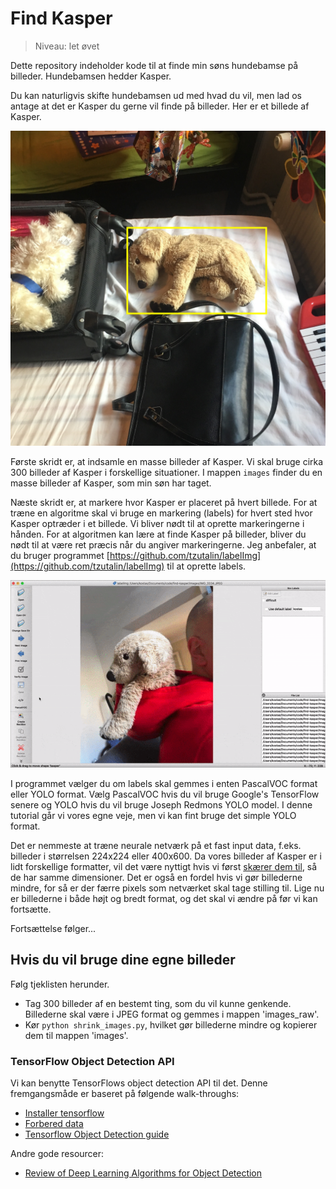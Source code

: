 # Find Kasper

> Niveau: let øvet

Dette repository indeholder kode til at finde min søns hundebamse på billeder. Hundebamsen hedder Kasper.

Du kan naturligvis skifte hundebamsen ud med hvad du vil, men lad os antage at det er Kasper du gerne vil finde på billeder. Her er et billede af Kasper.

![Kasper](eksempel.JPG)

Første skridt er, at indsamle en masse billeder af Kasper. Vi skal bruge cirka 300 billeder af Kasper i forskellige situationer. I mappen `images` finder du en masse billeder af Kasper, som min søn har taget.

Næste skridt er, at markere hvor Kasper er placeret på hvert billede. For at træne en algoritme skal vi bruge en markering (labels) for hvert sted hvor Kasper optræder i et billede. Vi bliver nødt til at oprette markeringerne i hånden. For at algoritmen kan lære at finde Kasper på billeder, bliver du nødt til at være ret præcis når du angiver markeringerne. Jeg anbefaler, at du bruger programmet [https://github.com/tzutalin/labelImg](https://github.com/tzutalin/labelImg) til at oprette labels.

![Labeling](labeling.gif)

I programmet vælger du om labels skal gemmes i enten PascalVOC format eller YOLO format. Vælg PascalVOC hvis du vil bruge Google's TensorFlow senere og YOLO hvis du vil bruge Joseph Redmons YOLO model. I denne tutorial går vi vores egne veje, men vi kan fint bruge det simple YOLO format.

Det er nemmeste at træne neurale netværk på et fast input data, f.eks. billeder i størrelsen 224x224 eller 400x600. Da vores billeder af Kasper er i lidt forskellige formatter, vil det være nyttigt hvis vi først [skærer dem til](https://pillow.readthedocs.io/en/latest/reference/Image.html#PIL.Image.Image.crop), så de har samme dimensioner. Det er også en fordel hvis vi gør billederne mindre, for så er der færre pixels som netværket skal tage stilling til. Lige nu er billederne i både højt og bredt format, og det skal vi ændre på før vi kan fortsætte.

Fortsættelse følger...

## Hvis du vil bruge dine egne billeder

Følg tjeklisten herunder.

- Tag 300 billeder af en bestemt ting, som du vil kunne genkende. Billederne skal være i JPEG format og gemmes i mappen 'images_raw'.
- Kør `python shrink_images.py`, hvilket gør billederne mindre og kopierer dem til mappen 'images'.

### TensorFlow Object Detection API

Vi kan benytte TensorFlows object detection API til det. Denne fremgangsmåde er baseret på følgende walk-throughs:
- [Installer tensorflow](https://github.com/tensorflow/models/blob/master/research/object_detection/g3doc/installation.md)
- [Forbered data](https://github.com/tensorflow/models/blob/master/research/object_detection/g3doc/preparing_inputs.md)
- [Tensorflow Object Detection guide](https://github.com/tensorflow/models/tree/master/research/object_detection)

Andre gode resourcer:
- [Review of Deep Learning Algorithms for Object Detection](https://medium.com/comet-app/review-of-deep-learning-algorithms-for-object-detection-c1f3d437b852)
